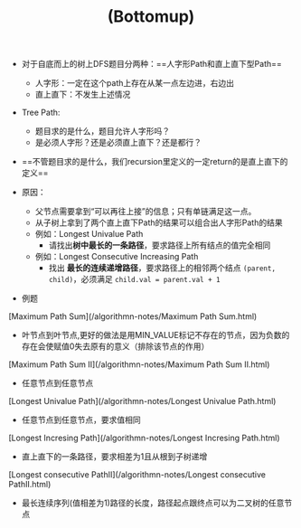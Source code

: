 ﻿---
layout: default
title: (Bottomup)
narrow: true
---
- 对于自底而上的树上DFS题目分两种：==人字形Path和直上直下型Path==
	- 人字形：一定在这个path上存在从某一点左边进，右边出
	- 直上直下：不发生上述情况

- Tree Path:
	- 题目求的是什么，题目允许人字形吗？
	- 是必须人字形？还是必须直上直下？还是都行？ 

- ==不管题目求的是什么，我们recursion里定义的一定return的是直上直下的定义==
- 原因：
	- 父节点需要拿到“可以再往上接”的信息；只有单链满足这一点。
	- 从子树上拿到了两个直上直下Path的结果可以组合出人字形Path的结果
	- 例如：Longest Univalue Path
		- 请找出**树中最长的一条路径**，要求路径上所有结点的值完全相同
	- 例如：Longest Consecutive Increasing Path
		- 找出 **最长的连续递增路径**，要求路径上的相邻两个结点 `(parent, child)`，必须满足 `child.val = parent.val + 1`
- 例题	

[Maximum Path Sum](/algorithmn-notes/Maximum Path Sum.html)
- 叶节点到叶节点,更好的做法是用MIN_VALUE标记不存在的节点，因为负数的存在会使赋值0失去原有的意义（排除该节点的作用）

[Maximum Path Sum II](/algorithmn-notes/Maximum Path Sum II.html)
- 任意节点到任意节点

[Longest Univalue Path](/algorithmn-notes/Longest Univalue Path.html)
- 任意节点到任意节点，要求值相同

[Longest Incresing Path](/algorithmn-notes/Longest Incresing Path.html)
- 直上直下的一条路径，要求相差为1且从根到子树递增

[Longest consecutive PathII](/algorithmn-notes/Longest consecutive PathII.html)
- 最长连续序列(值相差为1)路径的长度，路径起点跟终点可以为二叉树的任意节点